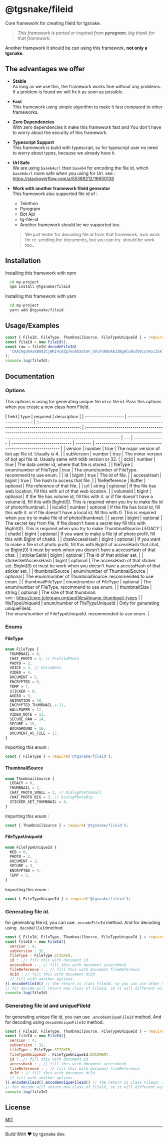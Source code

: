 # @tgsnake/fileid

Core framework for creating fileId for tgsnake.

> _This framework is ported or inspired from **pyrogram**, big thank for that framework._

Another framework it should be can using this framework, **not only a tgsnake**.

## The advantages we offer

- **Stable**  
  As long as we use this, the framework works fine without any problems. If a problem is found we will fix it as soon as possible.
- **Fast**  
  This framework using simple algorithm to make it fast compared to other frameworks.
- **Zero Dependencies**  
  With zero dependencies it make this framework fast and You don't have to worry about the security of this framework.
- **Typescript Support**  
  This framework is build with typescript, so for typescript user no need to worry about types, because we already have it.
- **Url Safe**  
  We are using `base64url` than `base64` for encoding the file id, which `base64url` more safe when you using for Url. see : https://stackoverflow.com/a/55389212/16600138
- **Work with another framework fileId generator**  
  This framework also supported file id of :

  - Telethon
  - Pyrogram
  - Bot Api
  - tg-file-id
  - Another framework should be we supported too.

  > We just tester for decoding file id from that framework, nvm work for re-sending the documents, but you can try. should be work too..

## Installation

Installing this framework with npm

```bash
  cd my-project
  npm install @tgsnake/fileid
```

Installing this framework with yarn

```bash
  cd my-project
  yarn add @tgsnake/fileid
```

## Usage/Examples

```javascript
const { FileId, FileType, ThumbnailSource, FileTypeUniqueId } = require('@tgsnake/fileid');
const fileId = new FileId();
const raw = fileId.decodeFileId(
  'CAACAgUAAxkBAAICjWKI4c8Zg7eo6bSbtAV_bVcFa9DmAAJ3BgACuNvZV0cotKoi35kTHgQ'
);
console.log(fileId);
```

## Documentation

### Options

This options is using for generating unique file id or file id. Pass this options when you create a new class from FileId.

|        field         |              type               |                                               required                                                | description                                                                                                                                                                    |
| :------------------: | :-----------------------------: | :---------------------------------------------------------------------------------------------------: | :----------------------------------------------------------------------------------------------------------------------------------------------------------------------------- | --- | --------------- | ------------------------------ | -------- | ------------------------------------------------------------ |
|       version        |             number              |                                                 true                                                  | The major version of bot api file id. Usually is 4.                                                                                                                            |
|      subVersion      |             number              |                                                 true                                                  | The minor version of bot api file id. Usually same with tdlib version or 32.                                                                                                   |
|         dcId         |             number              |                                                 true                                                  | The data center id, where that file is stored.                                                                                                                                 |
|       fileType       |     enum/number of FileType     |                                                 true                                                  | The enum/number of FileType. recommend to use enum.                                                                                                                            |
|          id          |             bigint              |                                                 true                                                  | The id of file.                                                                                                                                                                |
|      accessHash      |             bigint              |                                                 true                                                  | The hash to access that file.                                                                                                                                                  |
|    fileRefference    |             Buffer              |                                               optional                                                | File reference of that file.                                                                                                                                                   |
|         url          |             string              |                                               optional                                                | If the file has web location, fill this with url of that web location.                                                                                                         |
|       volumeId       |             bigint              |                                               optional                                                | If the file has volume id, fill this with it. or if file doesn't have a volume id, fill this with BigInt(0). This is required when you try to make file id of photo/thumbnail. |
|       localId        |             number              |                                               optional                                                | If the file has local id, fill this with it. or if file doesn't have a local id, fill this with 0. This is required when you try to make file id of photo/thumbnail.           |
|        secret        |             bigint              |                                               optional                                                | The secret key from file, if file doesn't have a secret key fill this with BigInt(0). This is required when you try to make ThumbnailSource.LEGACY                             |
|        chatId        |             bigint              |                                               optional                                                | If you want to make a file id of photo profil, fill this with BigInt of chatId.                                                                                                |
|    chatAccessHash    |             bigint              |                                               optional                                                | If you want to make a file id of photo profil, fill this with BigInt of accessHash that chat, or BigInt(0) it must be work when you doesn't have a accessHash of that chat.    |
|     stickerSetId     |             bigint              |                                               optional                                                | The id of that sticker set.                                                                                                                                                    |
| stickerSetAccessHash |             bigint              |                                               optional                                                | The accessHash of that sticker set. BigInt(0) ot must be work when you doesn't have a accessHash of that sticker set.                                                          |     | thumbnailSource | enum/number of ThumbnailSource | optional | The enum/number of ThumbnailSource. recommended to use enum. |
|  thumbnailFileType   |     enum/number of FileType     |                                               optional                                                | The enum/number of FileType. recommend to use enum.                                                                                                                            |
|    thumbnailSize     |             string              |                                               optional                                                | The size of that thumbnail.<br/> see : https://core.telegram.org/api/files#image-thumbnail-types                                                                               |
|   fileTypeUniqueId   | enum/number of FileTypeUniqueId | Only for generating uniqueFileId. <br/> The enum/number of FileTypeUniqueId. recommended to use enum. |

### Enums

#### FileType

```ts
enum FileType {
  THUMBNAIL = 0,
  CHAT_PHOTO = 1, // ProfilePhoto
  PHOTO = 2,
  VOICE = 3, // VoiceNote
  VIDEO = 4,
  DOCUMENT = 5,
  ENCRYPTED = 6,
  TEMP = 7,
  STICKER = 8,
  AUDIO = 9,
  ANIMATION = 10,
  ENCRYPTED_THUMBNAIL = 11,
  WALLPAPER = 12,
  VIDEO_NOTE = 13,
  SECURE_RAW = 14,
  SECURE = 15,
  BACKGROUND = 16,
  DOCUMENT_AS_FILE = 17,
}
```

Importing this enum :

```javascript
const { FileType } = require('@tgsnake/fileid');
```

#### ThumbnailSource

```ts
enum ThumbnailSource {
  LEGACY = 0,
  THUMBNAIL = 1,
  CHAT_PHOTO_SMALL = 2, // DialogPhotoSmall
  CHAT_PHOTO_BIG = 3, // DialogPhotoBig
  STICKER_SET_THUMBNAIL = 4,
}
```

Importing this enum :

```javascript
const { ThumbnailSource } = require('@tgsnake/fileid');
```

#### FileTypeUniqueId

```ts
enum FileTypeUniqueId {
  WEB = 0,
  PHOTO = 1,
  DOCUMENT = 2,
  SECURE = 3,
  ENCRYPTED = 4,
  TEMP = 5,
}
```

Importing this enum :

```javascript
const { FileTypeUniqueId } = require('@tgsnake/fileid');
```

### Generating file id.

for generating file id, you can use `.encodeFileId` method. And for decoding using `.decodeFileId`method.

```javascript
const { FileId, FileType, ThumbnailSource, FileTypeUniqueId } = require("@tgsnake/fileid")
const fileId = new FileId({
  version : 4,
  subVersion : 32,
  fileType : FileType.STICKER,
  id : ,// fill this with document id
  accessHash : , // fill this with document accessHash
  fileReference : , // fill this with document fileReference
  dcId : // fill this with document dcId
  // fill with another options.
}).encodeFileId() // the return is class FileId, so you can use other method in single line.
// for decode will return new class of FileId, so it will different with parent class.
console.log(fileId)
```

### Generating file id and uniqueFileId

for generating unique file id, you can use `.encodeUniqueFileId` method. And for decoding using `decodeUniqueFileId` method.

```javascript
const { FileId, FileType, ThumbnailSource, FileTypeUniqueId } = require("@tgsnake/fileid")
const fileId = new FileId({
  version : 4,
  subVersion : 32,
  fileType : FileType.STICKER,
  fileTypeUniqueId : FileTypeUniqueId.DOCUMENT,
  id : ,// fill this with document id
  accessHash : , // fill this with document accessHash
  fileReference : , // fill this with document fileReference
  dcId : // fill this with document dcId
  // fill with another options.
}).encodeFileId().encodeUniqueFileId() // the return is class FileId, so you can use other method in single line.
// for decode will return new class of FileId, so it will different with parent class.
console.log(fileId)
```

## License

[MIT](https://choosealicense.com/licenses/mit/)

---

Build With ❤️ by tgsnake dev.
